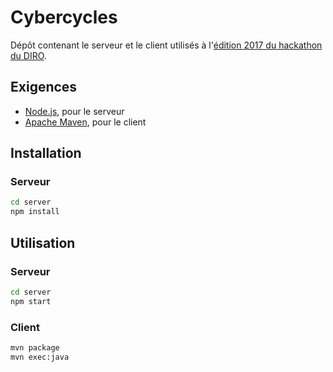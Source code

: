 # Cybercycles

Dépôt contenant le serveur et le client utilisés à l'[édition 2017 du hackathon du DIRO](//hackathon.iro.umontreal.ca/2017).

## Exigences

* [Node.js](https://nodejs.org), pour le serveur
* [Apache Maven](https://maven.apache.org), pour le client

## Installation

### Serveur

``` bash
cd server
npm install
```

## Utilisation

### Serveur

``` bash
cd server
npm start
```

### Client

``` bash
mvn package
mvn exec:java
```

